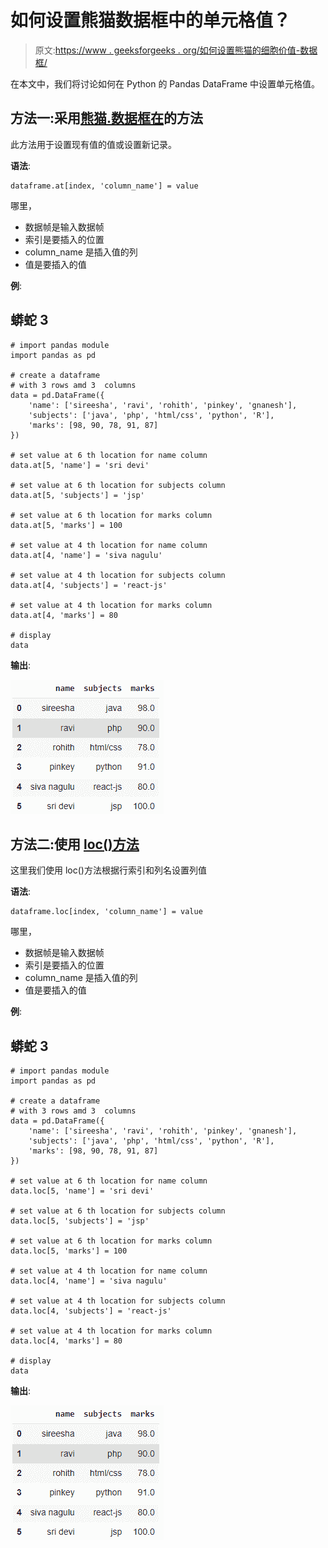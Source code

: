 # 如何设置熊猫数据框中的单元格值？

> 原文:[https://www . geeksforgeeks . org/如何设置熊猫的细胞价值-数据框/](https://www.geeksforgeeks.org/how-to-set-cell-value-in-pandas-dataframe/)

在本文中，我们将讨论如何在 Python 的 Pandas DataFrame 中设置单元格值。

## 方法一:采用[熊猫.数据框在](https://www.geeksforgeeks.org/python-pandas-dataframe-at/)的方法

此方法用于设置现有值的值或设置新记录。

**语法**:

```
dataframe.at[index, 'column_name'] = value
```

哪里，

*   数据帧是输入数据帧
*   索引是要插入的位置
*   column_name 是插入值的列
*   值是要插入的值

**例**:

## 蟒蛇 3

```
# import pandas module
import pandas as pd

# create a dataframe
# with 3 rows amd 3  columns
data = pd.DataFrame({
    'name': ['sireesha', 'ravi', 'rohith', 'pinkey', 'gnanesh'],
    'subjects': ['java', 'php', 'html/css', 'python', 'R'],
    'marks': [98, 90, 78, 91, 87]
})

# set value at 6 th location for name column
data.at[5, 'name'] = 'sri devi'

# set value at 6 th location for subjects column
data.at[5, 'subjects'] = 'jsp'

# set value at 6 th location for marks column
data.at[5, 'marks'] = 100

# set value at 4 th location for name column
data.at[4, 'name'] = 'siva nagulu'

# set value at 4 th location for subjects column
data.at[4, 'subjects'] = 'react-js'

# set value at 4 th location for marks column
data.at[4, 'marks'] = 80

# display
data
```

**输出**:

![](img/b23811efb4fa3b05fc7230ecaa7036d7.png)

## 方法二:使用 [loc()方法](https://www.geeksforgeeks.org/python-pandas-dataframe-loc/)

这里我们使用 loc()方法根据行索引和列名设置列值

**语法**:

```
dataframe.loc[index, 'column_name'] = value
```

哪里，

*   数据帧是输入数据帧
*   索引是要插入的位置
*   column_name 是插入值的列
*   值是要插入的值

**例**:

## 蟒蛇 3

```
# import pandas module
import pandas as pd

# create a dataframe
# with 3 rows amd 3  columns
data = pd.DataFrame({
    'name': ['sireesha', 'ravi', 'rohith', 'pinkey', 'gnanesh'],
    'subjects': ['java', 'php', 'html/css', 'python', 'R'],
    'marks': [98, 90, 78, 91, 87]
})

# set value at 6 th location for name column
data.loc[5, 'name'] = 'sri devi'

# set value at 6 th location for subjects column
data.loc[5, 'subjects'] = 'jsp'

# set value at 6 th location for marks column
data.loc[5, 'marks'] = 100

# set value at 4 th location for name column
data.loc[4, 'name'] = 'siva nagulu'

# set value at 4 th location for subjects column
data.loc[4, 'subjects'] = 'react-js'

# set value at 4 th location for marks column
data.loc[4, 'marks'] = 80

# display
data
```

**输出**:

![](img/b23811efb4fa3b05fc7230ecaa7036d7.png)